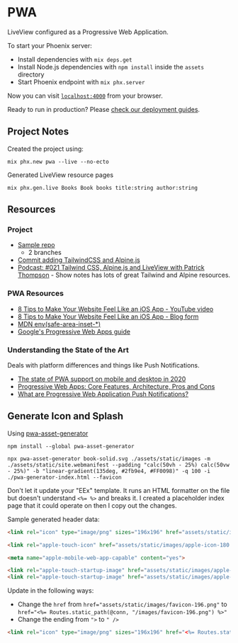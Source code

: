 # PWA 

LiveView configured as a Progressive Web Application.

To start your Phoenix server:

  * Install dependencies with `mix deps.get`
  * Install Node.js dependencies with `npm install` inside the `assets` directory
  * Start Phoenix endpoint with `mix phx.server`

Now you can visit [`localhost:4000`](http://localhost:4000) from your browser.

Ready to run in production? Please [check our deployment guides](https://hexdocs.pm/phoenix/deployment.html).

## Project Notes

Created the project using:

```
mix phx.new pwa --live --no-ecto
```

Generated LiveView resource pages

```
mix phx.gen.live Books Book books title:string author:string
```

## Resources

### Project

- [Sample repo](https://github.com/brainlid/pwa-bookit-sample/)
  - 2 branches
- [Commit adding TailwindCSS and Alpine.js](https://github.com/brainlid/pwa-bookit-sample/commit/07bc228338d66a4ac96c80975baa4a8cfd13a82d)
- [Podcast: #021 Tailwind CSS, Alpine.js and LiveView with Patrick Thompson](https://thinkingelixir.com/podcast-episodes/021-tailwind-css-alpine-js-and-liveview-with-patrick-thompson/) - Show notes has lots of great Tailwind and Alpine resources.

### PWA Resources

- [8 Tips to Make Your Website Feel Like an iOS App - YouTube video](https://www.youtube.com/watch?v=KzvK809rl3Q)
- [8 Tips to Make Your Website Feel Like an iOS App - Blog form](https://samselikoff.com/blog/8-tips-to-make-your-website-feel-like-an-ios-app)
- [MDN env(safe-area-inset-*)](https://developer.mozilla.org/en-US/docs/Web/CSS/env())
- [Google's Progressive Web Apps guide](https://web.dev/progressive-web-apps/)

### Understanding the State of the Art

Deals with platform differences and things like Push Notifications.

- [The state of PWA support on mobile and desktop in 2020](https://simplabs.com/blog/2020/06/10/the-state-of-pwa-support-on-mobile-and-desktop-in-2020/)
- [Progressive Web Apps: Core Features, Architecture, Pros and Cons](https://www.altexsoft.com/blog/engineering/progressive-web-apps/)
- [What are Progressive Web Application Push Notifications?](https://love2dev.com/pwa/push-notifications/)


## Generate Icon and Splash

Using [pwa-asset-generator](https://github.com/onderceylan/pwa-asset-generator)

```
npm install --global pwa-asset-generator
```

```
npx pwa-asset-generator book-solid.svg ./assets/static/images -m ./assets/static/site.webmanifest --padding "calc(50vh - 25%) calc(50vw - 25%)" -b "linear-gradient(135deg, #2fb9e4, #FF0098)" -q 100 -i ./pwa-generator-index.html --favicon
```

Don't let it update your "EEx" template. It runs an HTML formatter on the file but doesn't understand `<%= %>` and breaks it. I created a placeholder index page that it could operate on then I copy out the changes.

Sample generated header data:

```html
<link rel="icon" type="image/png" sizes="196x196" href="assets/static/images/favicon-196.png">

<link rel="apple-touch-icon" href="assets/static/images/apple-icon-180.png">

<meta name="apple-mobile-web-app-capable" content="yes">

<link rel="apple-touch-startup-image" href="assets/static/images/apple-splash-2048-2732.jpg" media="(device-width: 1024px) and (device-height: 1366px) and (-webkit-device-pixel-ratio: 2) and (orientation: portrait)">
<link rel="apple-touch-startup-image" href="assets/static/images/apple-splash-2732-2048.jpg" media="(device-width: 1024px) and (device-height: 1366px) and (-webkit-device-pixel-ratio: 2) and (orientation: landscape)">
```

Update in the following ways:

- Change the `href` from `href="assets/static/images/favicon-196.png"` to `href="<%= Routes.static_path(@conn, "/images/favicon-196.png") %>"`
- Change the ending from `">` to `" />`

```html
<link rel="icon" type="image/png" sizes="196x196" href="<%= Routes.static_path(@conn, "/images/favicon-196.png") %>" />
```
